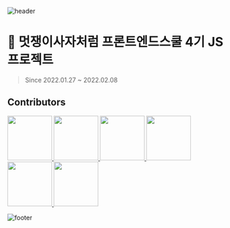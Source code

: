 ![header](https://capsule-render.vercel.app/api?type=waving&color=0:E9A55E,100:6EBFF9)


# 🦁 멋쟁이사자처럼 프론트엔드스쿨 4기 JS 프로젝트
> Since 2022.01.27 ~ 2022.02.08

## Contributors
<p>
  <a href="https://github.com/Juhee-Hwang">
    <img src="https://github.com/BrightSton.png" width="100">
  </a>
  <a href="https://github.com/bellaru2022">
    <img src="https://github.com/kimmoonju-102.png" width="100">
  </a>
  <a href="https://github.com/hyunwlee-dev">
    <img src="https://github.com/lulla-by.png" width="100">
  </a>
  <a href="https://github.com/seoohyeon">
    <img src="https://github.com/sumin-Kim-00.png" width="100">
  </a>
  <a href="https://github.com/hayeonn2">
    <img src="https://github.com/third-park.png" width="100">
  </a>
  <a href="https://github.com/kimmoonju-102">
    <img src="https://github.com/tkdkfkgk.png" width="100">
  </a>
</p>


![footer](https://capsule-render.vercel.app/api?section=footer&type=waving&color=0:6EBFF9,100:E9A55E)
